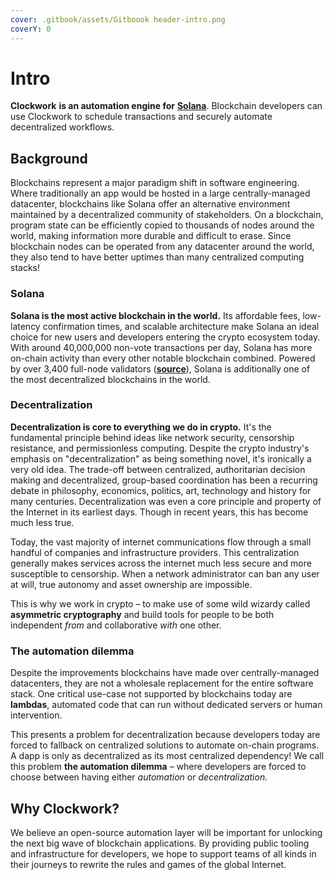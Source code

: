 ```yaml
---
cover: .gitbook/assets/Gitboook header-intro.png
coverY: 0
---
```


# Intro

**Clockwork** **is an automation engine for** [**Solana**](https://solana.com/). Blockchain developers can use Clockwork to schedule transactions and securely automate decentralized workflows.

## **Background**

Blockchains represent a major paradigm shift in software engineering. Where traditionally an app would be hosted in a large centrally-managed datacenter, blockchains like Solana offer an alternative environment maintained by a decentralized community of stakeholders. On a blockchain, program state can be efficiently copied to thousands of nodes around the world, making information more durable and difficult to erase. Since blockchain nodes can be operated from any datacenter around the world, they also tend to have better uptimes than many centralized computing stacks!

### Solana

**Solana is the most active blockchain in the world.** Its affordable fees, low-latency confirmation times, and scalable architecture make Solana an ideal choice for new users and developers entering the crypto ecosystem today. With around 40,000,000 non-vote transactions per day, Solana has more on-chain activity than every other notable blockchain combined. Powered by over 3,400 full-node validators ([**source**](https://solana.com/news/validator-health-report-august-2022)), Solana is additionally one of the most decentralized blockchains in the world.

### Decentralization

**Decentralization is core to everything we do in crypto.** It's the fundamental principle behind ideas like network security, censorship resistance, and permissionless computing. Despite the crypto industry's emphasis on "decentralization" as being something novel, it's ironically a very old idea. The trade-off between centralized, authoritarian decision making and decentralized, group-based coordination has been a recurring debate in philosophy, economics, politics, art, technology and history for many centuries. Decentralization was even a core principle and property of the Internet in its earliest days. Though in recent years, this has become much less true.&#x20;

Today, the vast majority of internet communications flow through a small handful of companies and infrastructure providers. This centralization generally makes services across the internet much less secure and more susceptible to censorship. When a network administrator can ban any user at will, true autonomy and asset ownership are impossible.&#x20;

This is why we work in crypto – to make use of some wild wizardy called **asymmetric cryptography** and build tools for people to be both independent _from_ and collaborative _with_ one other.

### The automation dilemma

Despite the improvements blockchains have made over centrally-managed datacenters, they are not a wholesale replacement for the entire software stack. One critical use-case not supported by blockchains today are **lambdas**, automated code that can run without dedicated servers or human intervention.&#x20;

This presents a problem for decentralization because developers today are forced to fallback on centralized solutions to automate on-chain programs. A dapp is only as decentralized as its most centralized dependency! We call this problem **the automation dilemma** – where developers are forced to choose between having either _automation_ or _decentralization._

## Why Clockwork?&#x20;

We believe an open-source automation layer will be important for unlocking the next big wave of blockchain applications. By providing public tooling and infrastructure for developers, we hope to support teams of all kinds in their journeys to rewrite the rules and games of the global Internet.&#x20;
